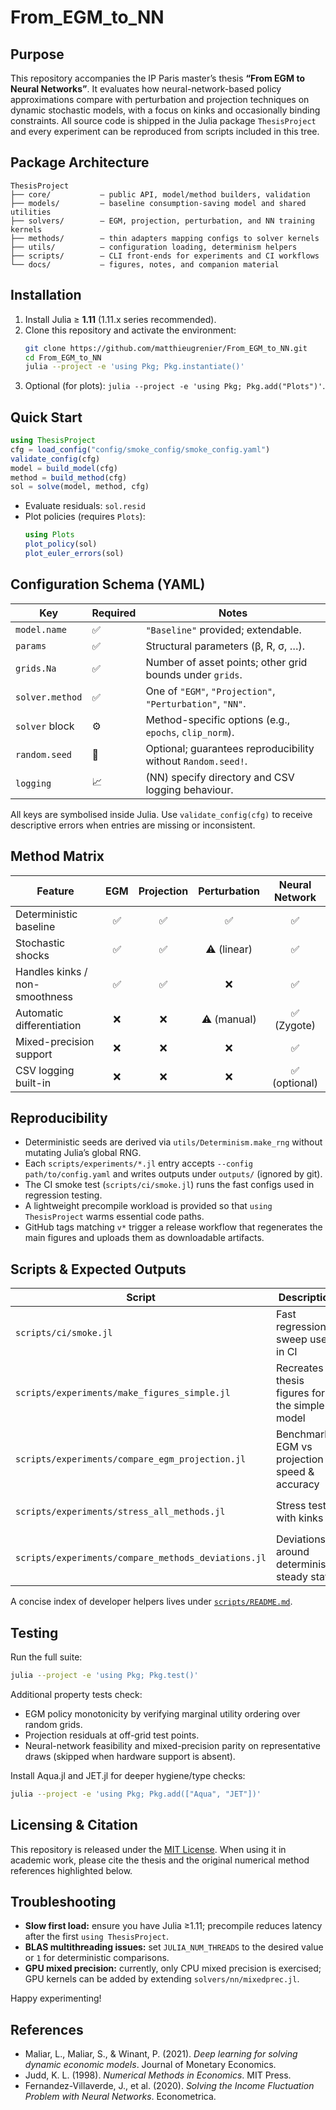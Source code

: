 # From_EGM_to_NN

## Purpose

This repository accompanies the IP Paris master’s thesis **“From EGM to Neural Networks”**. It evaluates how neural-network-based policy approximations compare with perturbation and projection techniques on dynamic stochastic models, with a focus on kinks and occasionally binding constraints. All source code is shipped in the Julia package `ThesisProject` and every experiment can be reproduced from scripts included in this tree.

## Package Architecture

```
ThesisProject
├── core/           – public API, model/method builders, validation
├── models/         – baseline consumption-saving model and shared utilities
├── solvers/        – EGM, projection, perturbation, and NN training kernels
├── methods/        – thin adapters mapping configs to solver kernels
├── utils/          – configuration loading, determinism helpers
├── scripts/        – CLI front-ends for experiments and CI workflows
└── docs/           – figures, notes, and companion material
```

## Installation

1. Install Julia ≥ **1.11** (1.11.x series recommended).
2. Clone this repository and activate the environment:
   ```bash
   git clone https://github.com/matthieugrenier/From_EGM_to_NN.git
   cd From_EGM_to_NN
   julia --project -e 'using Pkg; Pkg.instantiate()'
   ```
3. Optional (for plots): `julia --project -e 'using Pkg; Pkg.add("Plots")'`.

## Quick Start

```julia
using ThesisProject
cfg = load_config("config/smoke_config/smoke_config.yaml")
validate_config(cfg)
model = build_model(cfg)
method = build_method(cfg)
sol = solve(model, method, cfg)
```

- Evaluate residuals: `sol.resid`
- Plot policies (requires `Plots`):
  ```julia
  using Plots
  plot_policy(sol)
  plot_euler_errors(sol)
  ```

## Configuration Schema (YAML)

| Key            | Required | Notes |
|----------------|----------|-------|
| `model.name`   | ✅        | `"Baseline"` provided; extendable.
| `params`       | ✅        | Structural parameters (β, R, σ, …).
| `grids.Na`     | ✅        | Number of asset points; other grid bounds under `grids`.
| `solver.method`| ✅        | One of `"EGM"`, `"Projection"`, `"Perturbation"`, `"NN"`.
| `solver` block | ⚙️       | Method-specific options (e.g., `epochs`, `clip_norm`).
| `random.seed`  | 🔁       | Optional; guarantees reproducibility without `Random.seed!`.
| `logging`      | 📈       | (NN) specify directory and CSV logging behaviour.

All keys are symbolised inside Julia. Use `validate_config(cfg)` to receive descriptive errors when entries are missing or inconsistent.

## Method Matrix

| Feature                           | EGM | Projection | Perturbation | Neural Network |
|-----------------------------------|:---:|:----------:|:------------:|:--------------:|
| Deterministic baseline            | ✅  | ✅         | ✅           | ✅             |
| Stochastic shocks                 | ✅  | ✅         | ⚠️ (linear)  | ✅             |
| Handles kinks / non-smoothness    | ✅  | ✅         | ❌           | ✅             |
| Automatic differentiation         | ❌  | ❌         | ⚠️ (manual)  | ✅ (Zygote)    |
| Mixed-precision support           | ❌  | ❌         | ❌           | ✅             |
| CSV logging built-in              | ❌  | ❌         | ❌           | ✅ (optional)  |

## Reproducibility

- Deterministic seeds are derived via `utils/Determinism.make_rng` without mutating Julia’s global RNG.
- Each `scripts/experiments/*.jl` entry accepts `--config path/to/config.yaml` and writes outputs under `outputs/` (ignored by git).
- The CI smoke test (`scripts/ci/smoke.jl`) runs the fast configs used in regression testing.
- A lightweight precompile workload is provided so that `using ThesisProject` warms essential code paths.
- GitHub tags matching `v*` trigger a release workflow that regenerates the main figures and uploads them as downloadable artifacts.

## Scripts & Expected Outputs

| Script                                      | Description                                      | Output |
|---------------------------------------------|--------------------------------------------------|--------|
| `scripts/ci/smoke.jl`                       | Fast regression sweep used in CI                 | Logs to stdout |
| `scripts/experiments/make_figures_simple.jl`| Recreates thesis figures for the simple model    | PNGs in `docs/figures` |
| `scripts/experiments/compare_egm_projection.jl` | Benchmark EGM vs projection speed & accuracy | CSV summaries in `outputs/diagnostics` |
| `scripts/experiments/stress_all_methods.jl` | Stress tests with kinks                          | CSV & JSON dumps in `outputs/diagnostics` |
| `scripts/experiments/compare_methods_deviations.jl` | Deviations around deterministic steady state | `results/benchmarks` (ignored by git) |

A concise index of developer helpers lives under [`scripts/README.md`](scripts/README.md).

## Testing

Run the full suite:
```bash
julia --project -e 'using Pkg; Pkg.test()'
```

Additional property tests check:
- EGM policy monotonicity by verifying marginal utility ordering over random grids.
- Projection residuals at off-grid test points.
- Neural-network feasibility and mixed-precision parity on representative draws (skipped when hardware support is absent).

Install Aqua.jl and JET.jl for deeper hygiene/type checks:
```bash
julia --project -e 'using Pkg; Pkg.add(["Aqua", "JET"])'
```

## Licensing & Citation

This repository is released under the [MIT License](LICENSE). When using it in academic work, please cite the thesis and the original numerical method references highlighted below.

## Troubleshooting

- **Slow first load:** ensure you have Julia ≥1.11; precompile reduces latency after the first `using ThesisProject`.
- **BLAS multithreading issues:** set `JULIA_NUM_THREADS` to the desired value or `1` for deterministic comparisons.
- **GPU mixed precision:** currently, only CPU mixed precision is exercised; GPU kernels can be added by extending `solvers/nn/mixedprec.jl`.

Happy experimenting!

## References

- Maliar, L., Maliar, S., & Winant, P. (2021). *Deep learning for solving dynamic economic models*. Journal of Monetary Economics.
- Judd, K. L. (1998). *Numerical Methods in Economics*. MIT Press.
- Fernandez-Villaverde, J., et al. (2020). *Solving the Income Fluctuation Problem with Neural Networks*. Econometrica.
